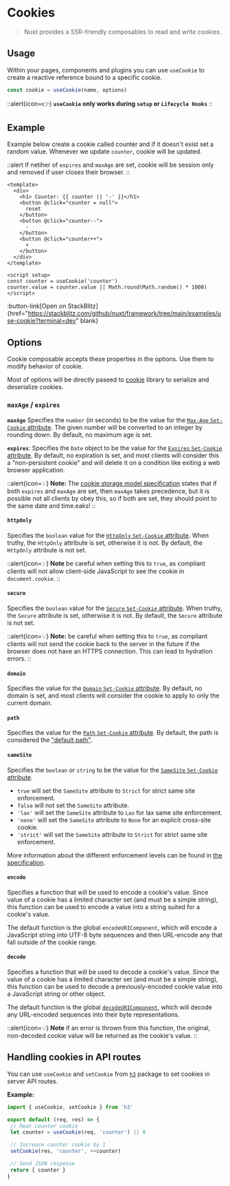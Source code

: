 # Cookies

> Nuxt provides a SSR-friendly composables to read and write cookies.

## Usage

Within your pages, components and plugins you can use `useCookie` to create a reactive reference bound to a specific cookie.

```js
const cookie = useCookie(name, options)
```

::alert{icon=👉}
**`useCookie` only works during `setup` or `Lifecycle Hooks`**
::


## Example

Example below create a cookie called counter and if it doesn't exist set a random value. Whenever we update `counter`, cookie will be updated.

::alert
If netiher of `expires` and `maxAge` are set, cookie will be session only and removed if user closes their browser.
::


```vue
<template>
  <div>
    <h1> Counter: {{ counter || '-' }}</h1>
    <button @click="counter = null">
      reset
    </button>
    <button @click="counter--">
      -
    </button>
    <button @click="counter++">
      +
    </button>
  </div>
</template>

<script setup>
const counter = useCookie('counter')
counter.value = counter.value || Math.round(Math.random() * 1000)
</script>
```

:button-link[Open on StackBlitz]{href="https://stackblitz.com/github/nuxt/framework/tree/main/examples/use-cookie?terminal=dev" blank}


## Options

Cookie composable accepts these properties in the options. Use them to modify behavior of cookie.

Most of options will be directly paseed to [cookie](https://github.com/jshttp/cookie) library to serialize and deserialize cookies.

### `maxAge` / `expires`

**`maxAge`** Specifies the `number` (in seconds) to be the value for the [`Max-Age` `Set-Cookie` attribute](https://tools.ietf.org/html/rfc6265#section-5.2.2).
The given number will be converted to an integer by rounding down. By default, no maximum age is set.

**`expires`**: Specifies the `Date` object to be the value for the [`Expires` `Set-Cookie` attribute](https://tools.ietf.org/html/rfc6265#section-5.2.1).
By default, no expiration is set, and most clients will consider this a "non-persistent cookie" and
will delete it on a condition like exiting a web browser application.

::alert{icon=💡}
**Note:** The [cookie storage model specification](https://tools.ietf.org/html/rfc6265#section-5.3) states that if both `expires` and
`maxAge` are set, then `maxAge` takes precedence, but it is possible not all clients by obey this,
so if both are set, they should point to the same date and time.eaks!
::


#### `httpOnly`

Specifies the `boolean` value for the [`HttpOnly` `Set-Cookie` attribute](https://tools.ietf.org/html/rfc6265#section-5.2.6). When truthy,
the `HttpOnly` attribute is set, otherwise it is not. By default, the `HttpOnly` attribute is not set.

::alert{icon=💡}
**Note** be careful when setting this to `true`, as compliant clients will not allow client-side
JavaScript to see the cookie in `document.cookie`.
::

#### `secure`

Specifies the `boolean` value for the [`Secure` `Set-Cookie` attribute](https://tools.ietf.org/html/rfc6265#section-5.2.5). When truthy,
the `Secure` attribute is set, otherwise it is not. By default, the `Secure` attribute is not set.

::alert{icon=💡}
**Note:** be careful when setting this to `true`, as compliant clients will not send the cookie back to
the server in the future if the browser does not have an HTTPS connection. This can lead to hydration errors.
::

#### `domain`

Specifies the value for the [`Domain` `Set-Cookie` attribute](https://tools.ietf.org/html/rfc6265#section-5.2.3). By default, no
domain is set, and most clients will consider the cookie to apply to only the current domain.

#### `path`

Specifies the value for the [`Path` `Set-Cookie` attribute](https://tools.ietf.org/html/rfc6265#section-5.2.4). By default, the path
is considered the ["default path"](https://tools.ietf.org/html/rfc6265#section-5.1.4).

#### `sameSite`

Specifies the `boolean` or `string` to be the value for the [`SameSite` `Set-Cookie` attribute](https://tools.ietf.org/html/draft-ietf-httpbis-rfc6265bis-03#section-4.1.2.7).

  - `true` will set the `SameSite` attribute to `Strict` for strict same site enforcement.
  - `false` will not set the `SameSite` attribute.
  - `'lax'` will set the `SameSite` attribute to `Lax` for lax same site enforcement.
  - `'none'` will set the `SameSite` attribute to `None` for an explicit cross-site cookie.
  - `'strict'` will set the `SameSite` attribute to `Strict` for strict same site enforcement.

More information about the different enforcement levels can be found in [the specification](https://tools.ietf.org/html/draft-ietf-httpbis-rfc6265bis-03#section-4.1.2.7).

#### `encode`

Specifies a function that will be used to encode a cookie's value. Since value of a cookie
has a limited character set (and must be a simple string), this function can be used to encode
a value into a string suited for a cookie's value.

The default function is the global `encodeURIComponent`, which will encode a JavaScript string
into UTF-8 byte sequences and then URL-encode any that fall outside of the cookie range.

#### `decode`

Specifies a function that will be used to decode a cookie's value. Since the value of a cookie
has a limited character set (and must be a simple string), this function can be used to decode
a previously-encoded cookie value into a JavaScript string or other object.

The default function is the global [`decodeURIComponent`](https://developer.mozilla.org/en-US/docs/Web/JavaScript/Reference/Global_Objects/decodeURIComponent
), which will decode any URL-encoded
sequences into their byte representations.

::alert{icon=💡}
**Note** if an error is thrown from this function, the original, non-decoded cookie value will
be returned as the cookie's value.
::


## Handling cookies in API routes

You can use `useCookie` and `setCookie` from [`h3`](https://github.com/unjs/h3) package to set cookies in server API routes.

**Example:**

```js
import { useCookie, setCookie } from 'h3'

export default (req, res) => {
 // Reat counter cookie
 let counter = useCookie(req, 'counter') || 0

 // Increase counter cookie by 1
 setCookie(res, 'counter', ++counter)

 // Send JSON response
 return { counter }
}
```
